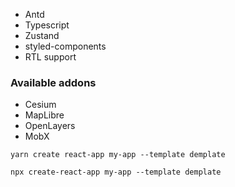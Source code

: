 - Antd
- Typescript
- Zustand
- styled-components
- RTL support

### Available addons
* Cesium
* MapLibre
* OpenLayers
* MobX

```
yarn create react-app my-app --template demplate
```

```
npx create-react-app my-app --template demplate
```
